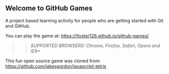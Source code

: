 ## Welcome to GitHub Games

A project based learning activity for people who are getting started with Git and GitHub.

You can play the game at: https://jfoster126.github.io/github-games/

>> _*SUPPORTED BROWSERS*: Chrome, Firefox, Safari, Opera and IE9+_

This fun open source game was cloned from: https://github.com/jakesgordon/javascript-tetris
